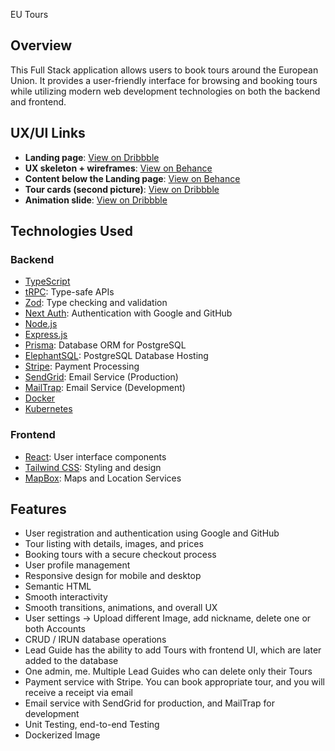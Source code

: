 EU Tours


## Overview

This Full Stack application allows users to book tours around the European Union. It provides a user-friendly interface for browsing and booking tours while utilizing modern web development technologies on both the backend and frontend.

## UX/UI Links

- **Landing page**: [View on Dribbble](https://dribbble.com/shots/16461003-Travelious-Travelling-Services-Landing-Page-Website/attachments/11631202?mode=media)
- **UX skeleton + wireframes**: [View on Behance](https://www.behance.net/gallery/171751519/Travel-Website-Design-Landing-Page)
- **Content below the Landing page**: [View on Behance](https://www.behance.net/gallery/168961811/Travel-agency-landing-page)
- **Tour cards (second picture)**: [View on Dribbble](https://dribbble.com/shots/3532364-The-Great-Outdoors)
- **Animation slide**: [View on Dribbble](https://dribbble.com/shots/10474951-Creative-Travel-Website-Design?utm_source=pinterest&utm_campaign=pinterest_shot&utm_content=Creative+Travel+Website+Design&utm_medium=Social_Share)

## Technologies Used

### Backend

- [TypeScript](https://www.typescriptlang.org/)
- [tRPC](https://trpc.io/): Type-safe APIs
- [Zod](https://github.com/colinhacks/zod): Type checking and validation
- [Next Auth](https://next-auth.js.org/): Authentication with Google and GitHub
- [Node.js](https://nodejs.org/)
- [Express.js](https://expressjs.com/)
- [Prisma](https://www.prisma.io/): Database ORM for PostgreSQL
- [ElephantSQL](https://www.elephantsql.com/): PostgreSQL Database Hosting
- [Stripe](https://stripe.com/): Payment Processing
- [SendGrid](https://sendgrid.com/): Email Service (Production)
- [MailTrap](https://mailtrap.io/): Email Service (Development)
- [Docker](https://www.docker.com/)
- [Kubernetes](https://kubernetes.io/)

### Frontend

- [React](https://reactjs.org/): User interface components
- [Tailwind CSS](https://tailwindcss.com/): Styling and design
- [MapBox](https://www.mapbox.com/): Maps and Location Services

## Features

- User registration and authentication using Google and GitHub
- Tour listing with details, images, and prices
- Booking tours with a secure checkout process
- User profile management
- Responsive design for mobile and desktop
- Semantic HTML
- Smooth interactivity
- Smooth transitions, animations, and overall UX
- User settings -> Upload different Image, add nickname, delete one or both Accounts
- CRUD / IRUN database operations
- Lead Guide has the ability to add Tours with frontend UI, which are later added to the database
- One admin, me. Multiple Lead Guides who can delete only their Tours
- Payment service with Stripe. You can book appropriate tour, and you will receive a receipt via email
- Email service with SendGrid for production, and MailTrap for development
- Unit Testing, end-to-end Testing
- Dockerized Image


